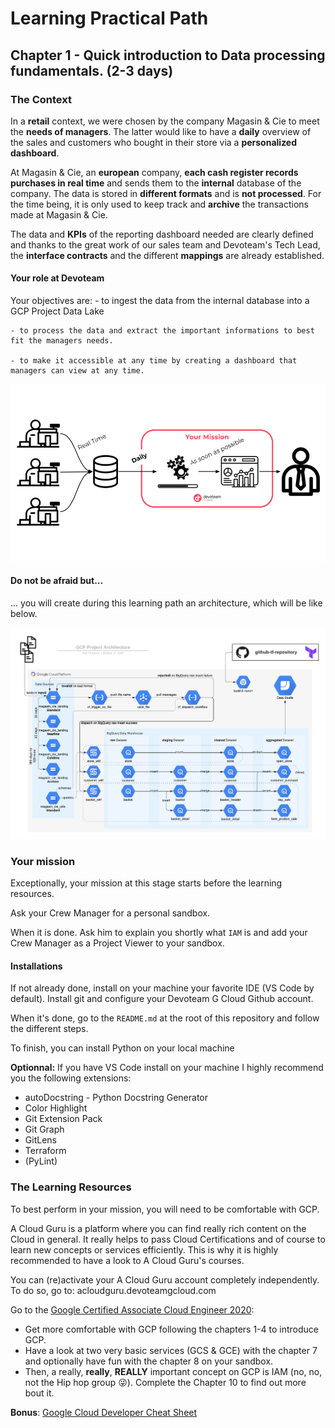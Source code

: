 # Learning Practical Path 

## Chapter 1 - Quick introduction to Data processing fundamentals. (2-3 days) 

### The Context

In a **retail** context, we were chosen by the company Magasin & Cie to meet the **needs of managers**. The latter would like to have a **daily** overview of the sales and customers who bought in their store via a **personalized dashboard**. 

At Magasin & Cie, an **european** company, **each cash register records purchases in real time** and sends them to the **internal** database of the company. The data is stored in **different formats** and is **not processed**. For the time being, it is only used to keep track and **archive** the transactions made at Magasin & Cie.

The data and **KPIs** of the reporting dashboard needed are clearly defined and thanks to the great work of our sales team and Devoteam's Tech Lead, the **interface contracts** and the different **mappings** are already established.

#### Your role at Devoteam

Your objectives are: 
    - to ingest the data from the internal database into a GCP Project Data Lake

    - to process the data and extract the important informations to best fit the managers needs. 

    - to make it accessible at any time by creating a dashboard that managers can view at any time.

![Your mission](img/0_your_mission.png)

#### Do not be afraid but...

... you will create during this learning path an architecture, which will be like below. 

![Your mission architecture](img/0_your_mission_architecture.png)



### Your mission

Exceptionally, your mission at this stage starts before the learning resources.

Ask your Crew Manager for a personal sandbox. 

When it is done. Ask him to explain you shortly what `IAM` is and add your Crew Manager as a Project Viewer to your sandbox. 

#### Installations

If not already done, install on your machine your favorite IDE (VS Code by default). 
Install git and configure your Devoteam G Cloud Github account. 

When it's done, go to the `README.md` at the root of this repository and follow the different steps. 

To finish, you can install Python on your local machine

**Optionnal:**
If you have VS Code install on your machine I highly recommend you the following extensions:
- autoDocstring - Python Docstring Generator
- Color Highlight
- Git Extension Pack
- Git Graph
- GitLens
- Terraform
- (PyLint)

### The Learning Resources


To best perform in your mission, you will need to be comfortable with GCP. 

A Cloud Guru is a platform where you can find really rich content on the Cloud in general. It really helps to pass Cloud Certifications and of course to learn new concepts or services efficiently. This is why it is highly recommended to have a look to A Cloud Guru's courses. 

You can (re)activate your A Cloud Guru account completely independently.
To do so, go to: acloudguru.devoteamgcloud.com

Go to the [Google Certified Associate Cloud Engineer 2020](https://learn.acloud.guru/course/gcp-certified-associate-cloud-engineer/dashboard):
- Get more comfortable with GCP following the chapters 1-4 to introduce GCP.
- Have a look at two very basic services (GCS & GCE) with the chapter 7 and optionally have fun with the chapter 8 on your sandbox.
- Then, a really, **really**, **REALLY** important concept on GCP is IAM (no, no, not the Hip hop group 😜). Complete the Chapter 10 to find out more bout it.

**Bonus**: [Google Cloud Developer Cheat Sheet](https://googlecloudcheatsheet.withgoogle.com/)

